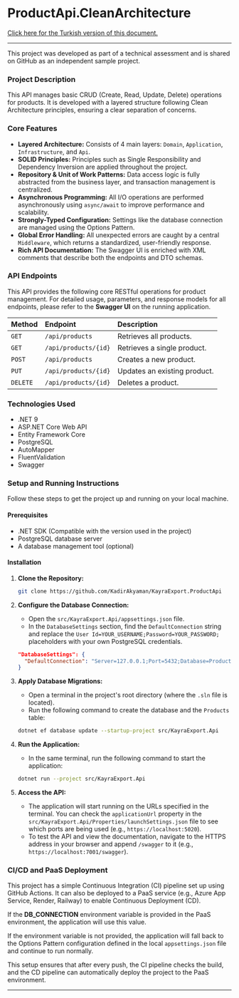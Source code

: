 # ProductApi.CleanArchitecture

[Click here for the Turkish version of this document.](./README.md)

---

This project was developed as part of a technical assessment and is shared on GitHub as an independent sample project.

### Project Description

This API manages basic CRUD (Create, Read, Update, Delete) operations for products. It is developed with a layered structure following Clean Architecture principles, ensuring a clear separation of concerns.

### Core Features

-   **Layered Architecture:** Consists of 4 main layers: `Domain`, `Application`, `Infrastructure`, and `Api`.
-   **SOLID Principles:** Principles such as Single Responsibility and Dependency Inversion are applied throughout the project.
-   **Repository & Unit of Work Patterns:** Data access logic is fully abstracted from the business layer, and transaction management is centralized.
-   **Asynchronous Programming:** All I/O operations are performed asynchronously using `async/await` to improve performance and scalability.
-   **Strongly-Typed Configuration:** Settings like the database connection are managed using the Options Pattern.
-   **Global Error Handling:** All unexpected errors are caught by a central `Middleware`, which returns a standardized, user-friendly response.
-   **Rich API Documentation:** The Swagger UI is enriched with XML comments that describe both the endpoints and DTO schemas.

### API Endpoints

This API provides the following core RESTful operations for product management. For detailed usage, parameters, and response models for all endpoints, please refer to the **Swagger UI** on the running application.

| Method | Endpoint            | Description                |
| :----- | :------------------ | :------------------------- |
| `GET`  | `/api/products`     | Retrieves all products.    |
| `GET`  | `/api/products/{id}`| Retrieves a single product.|
| `POST` | `/api/products`     | Creates a new product.     |
| `PUT`  | `/api/products/{id}`| Updates an existing product.|
| `DELETE`| `/api/products/{id}`| Deletes a product.         |

### Technologies Used

-   .NET 9
-   ASP.NET Core Web API
-   Entity Framework Core
-   PostgreSQL
-   AutoMapper
-   FluentValidation
-   Swagger

### Setup and Running Instructions

Follow these steps to get the project up and running on your local machine.

#### Prerequisites

-   .NET SDK (Compatible with the version used in the project)
-   PostgreSQL database server
-   A database management tool (optional)

#### Installation

1.  **Clone the Repository:**
    ```sh
    git clone https://github.com/KadirAkyaman/KayraExport.ProductApi
    ```

2.  **Configure the Database Connection:**
    -   Open the `src/KayraExport.Api/appsettings.json` file.
    -   In the `DatabaseSettings` section, find the `DefaultConnection` string and replace the `User Id=YOUR_USERNAME;Password=YOUR_PASSWORD;` placeholders with your own PostgreSQL credentials.

    ```json
    "DatabaseSettings": {
      "DefaultConnection": "Server=127.0.0.1;Port=5432;Database=ProductAPI;User Id=YOUR_USERNAME;Password=YOUR_PASSWORD;"
    }
    ```

3.  **Apply Database Migrations:**
    -   Open a terminal in the project's root directory (where the `.sln` file is located).
    -   Run the following command to create the database and the `Products` table:
    ```sh
    dotnet ef database update --startup-project src/KayraExport.Api
    ```

4.  **Run the Application:**
    -   In the same terminal, run the following command to start the application:
    ```sh
    dotnet run --project src/KayraExport.Api
    ```

5.  **Access the API:**
    -   The application will start running on the URLs specified in the terminal. You can check the `applicationUrl` property in the `src/KayraExport.Api/Properties/launchSettings.json` file to see which ports are being used (e.g., `https://localhost:5020`).
    -   To test the API and view the documentation, navigate to the HTTPS address in your browser and append `/swagger` to it (e.g., `https://localhost:7001/swagger`).

### CI/CD and PaaS Deployment

This project has a simple Continuous Integration (CI) pipeline set up using GitHub Actions. It can also be deployed to a PaaS service (e.g., Azure App Service, Render, Railway) to enable Continuous Deployment (CD).

If the **DB_CONNECTION** environment variable is provided in the PaaS environment, the application will use this value.

If the environment variable is not provided, the application will fall back to the Options Pattern configuration defined in the local `appsettings.json` file and continue to run normally.

This setup ensures that after every push, the CI pipeline checks the build, and the CD pipeline can automatically deploy the project to the PaaS environment.

---
